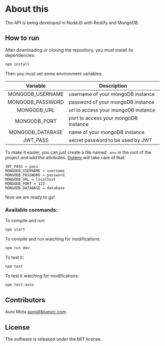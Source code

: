 # About this
The API is being developed in NodeJS with Restify and MongoDB.

## How to run
After downloading or cloning the repository, you must install its dependencies:

```bash
npm install
```

Then you must set some environment variables:

| Variable | Description |
|:-:|---|
| MONGODB_USERNAME | username of your mongoDB instance |
| MONGODB_PASSWORD | password of your mongoDB instance |
| MONGODB_URL | url to access your mongoDB instance |
| MONGODB_PORT | port to access your mongoDB instance|
| MONGODB_DATABASE | name of your mongoDB instance|
| JWT_PASS | secret password to be used by JWT |

To make it easier, you can just create a file named `.env` in the root of the project and add the attributes. [Dotenv](https://github.com/motdotla/dotenv) will take care of that:

```
JWT_PASS = pass
MONGODB_USERNAME = username
MONGODB_PASSWORD = password
MONGODB_URL = localhost
MONGODB_PORT = 123
MONGODB_DATABASE = database
```

Now we are ready to go! 

### Available commands:

To compile and run:
```bash
npm start
```
To compile and run watching for modifications:
```bash
npm run dev
```
To test it:
```bash
npm test
```
To test it watching for modifications:
```bash
npm test:auto
```

## Contributors
Auro Mota <auro@blueorc.com>

## License
The software is released under the MIT license.
